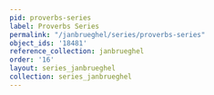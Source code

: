 ```yaml
---
pid: proverbs-series
label: Proverbs Series
permalink: "/janbrueghel/series/proverbs-series"
object_ids: '18481'
reference_collection: janbrueghel
order: '16'
layout: series_janbrueghel
collection: series_janbrueghel
---
```


